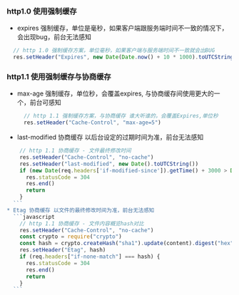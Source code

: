 ### http1.0 使用强制缓存 
  * expires 强制缓存，单位是毫秒，如果客户端跟服务端时间不一致的情况下，会出现bug，前台无法感知
  ```javascript
    // http 1.0 强制缓存方案，单位毫秒，如果客户端与服务端时间不一致就会出BUG
    res.setHeader("Expires", new Date(Date.now() + 10 * 1000).toUTCString())
  ```
### http1.1 使用强制缓存与协商缓存
  * max-age 强制缓存，单位秒，会覆盖expires, 与协商缓存间使用更大的一个，前台可感知
    ```javascript
      // http 1.1 强制缓存方案，与协商缓存 谁大听谁的，会覆盖Expires,单位秒
      res.setHeader("Cache-Control", "max-age=5")
    ```
  * last-modified 协商缓存 以后台设定的过期时间为准，前台无法感知
  ```javascript
      // http 1.1 协商缓存 - 文件最终修改时间
      res.setHeader("Cache-Control", "no-cache")
      res.setHeader("last-modified", new Date().toUTCString())
      if (new Date(req.headers['if-modified-since']).getTime() + 3000 > Date.now()) {
        res.statusCode = 304
        res.end()
        return
      }
    ```
  * Etag 协商缓存 以文件的最终修改时间为准，前台无法感知
    ```javascript
      // http 1.1 协商缓存 - 文件内容概览hash对比
      res.setHeader("Cache-Control", "no-cache")
      const crypto = require("crypto")
      const hash = crypto.createHash("sha1").update(content).digest("hex");
      res.setHeader("Etag", hash)
      if (req.headers["if-none-match"] === hash) {
        res.statusCode = 304
        res.end()
        return
      }
    ```